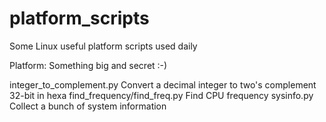# platform_scripts
Some Linux useful platform scripts used daily

Platform: Something big and secret :-)

integer_to_complement.py
	Convert a decimal integer to two's complement 32-bit in hexa
find_frequency/find_freq.py
        Find CPU frequency
sysinfo.py
        Collect a bunch of system information

